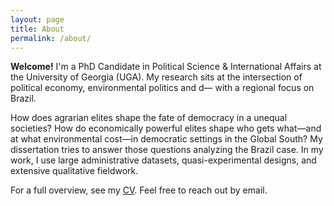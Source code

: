 ```yaml
---
layout: page
title: About
permalink: /about/
---
```


**Welcome!**
I'm a PhD Candidate in Political Science & International Affairs at the University of Georgia (UGA). 
My research sits at the intersection of political economy, environmental politics and d—
with a regional focus on Brazil.

How does agrarian elites shape the fate of democracy in a unequal societies? How do economically powerful elites shape who gets what—and at what environmental cost—in democratic settings in the Global South? My dissertation tries to answer those questions analyzing the Brazil case. In my work, I use large administrative datasets, quasi-experimental designs, and extensive qualitative fieldwork.


For a full overview, see my [CV](/assets/cv/cv.pdf). Feel free to reach out by email.
